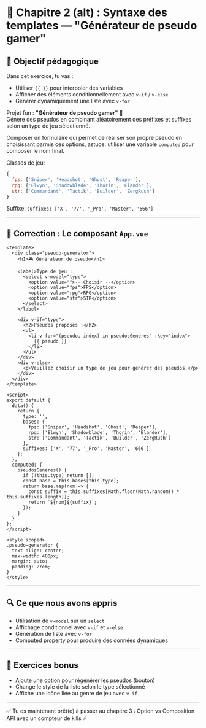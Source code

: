 
# 🧪 Chapitre 2 (alt) : Syntaxe des templates — "Générateur de pseudo gamer"

## 🎯 Objectif pédagogique

Dans cet exercice, tu vas :

- Utiliser `{{ }}` pour interpoler des variables
- Afficher des éléments conditionnellement avec `v-if` / `v-else`
- Générer dynamiquement une liste avec `v-for`

Projet fun : **"Générateur de pseudo gamer"** 🎲  
Génère des pseudos en combinant aléatoirement des préfixes et suffixes selon un type de jeu sélectionné.

Composer un formulaire qui permet de réaliser son propre pseudo en choisissant parmis ces options, astuce: utiliser une variable `computed` pour composer le nom final.

Classes de jeu:

```js
{
  fps: ['Sniper', 'Headshot', 'Ghost', 'Reaper'],
  rpg: ['Elwyn', 'Shadowblade', 'Thorin', 'Elandor'],
  str: ['Commandant', 'Tactik', 'Builder', 'ZergRush']
}
```

Suffixe: `suffixes: ['X', '77', '_Pro', 'Master', '666']`

---

## 🧱 Correction : Le composant `App.vue`

```vue
<template>
  <div class="pseudo-generator">
    <h1>🎮 Générateur de pseudo</h1>

    <label>Type de jeu :
      <select v-model="type">
        <option value="">-- Choisir --</option>
        <option value="fps">FPS</option>
        <option value="rpg">RPG</option>
        <option value="str">STR</option>
      </select>
    </label>

    <div v-if="type">
      <h2>Pseudos proposés :</h2>
      <ul>
        <li v-for="(pseudo, index) in pseudosGeneres" :key="index">
          {{ pseudo }}
        </li>
      </ul>
    </div>
    <div v-else>
      <p>Veuillez choisir un type de jeu pour générer des pseudos.</p>
    </div>
  </div>
</template>

<script>
export default {
  data() {
    return {
      type: '',
      bases: {
        fps: ['Sniper', 'Headshot', 'Ghost', 'Reaper'],
        rpg: ['Elwyn', 'Shadowblade', 'Thorin', 'Elandor'],
        str: ['Commandant', 'Tactik', 'Builder', 'ZergRush']
      },
      suffixes: ['X', '77', '_Pro', 'Master', '666']
    };
  },
  computed: {
    pseudosGeneres() {
      if (!this.type) return [];
      const base = this.bases[this.type];
      return base.map(nom => {
        const suffix = this.suffixes[Math.floor(Math.random() * this.suffixes.length)];
        return `${nom}${suffix}`;
      });
    }
  }
};
</script>

<style scoped>
.pseudo-generator {
  text-align: center;
  max-width: 400px;
  margin: auto;
  padding: 2rem;
}
</style>
```

---

## 🔍 Ce que nous avons appris

- Utilisation de `v-model` sur un `select`
- Affichage conditionnel avec `v-if` et `v-else`
- Génération de liste avec `v-for`
- Computed property pour produire des données dynamiques

---

## 🎯 Exercices bonus

- Ajoute une option pour régénérer les pseudos (bouton)
- Change le style de la liste selon le type sélectionné
- Affiche une icône liée au genre de jeu avec `v-if`

---

✅ Tu es maintenant prêt(e) à passer au chapitre 3 : Option vs Composition API avec un compteur de kills ⚡
